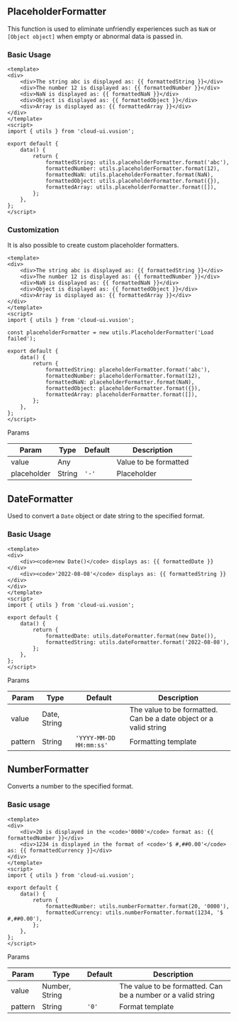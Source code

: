 ## PlaceholderFormatter

This function is used to eliminate unfriendly experiences such as `NaN` or `[Object object]` when empty or abnormal data is passed in.

### Basic Usage

``` vue
<template>
<div>
    <div>The string abc is displayed as: {{ formattedString }}</div>
    <div>The number 12 is displayed as: {{ formattedNumber }}</div>
    <div>NaN is displayed as: {{ formattedNaN }}</div>
    <div>Object is displayed as: {{ formattedObject }}</div>
    <div>Array is displayed as: {{ formattedArray }}</div>
</div>
</template>
<script>
import { utils } from 'cloud-ui.vusion';

export default {
    data() {
        return {
            formattedString: utils.placeholderFormatter.format('abc'),
            formattedNumber: utils.placeholderFormatter.format(12),
            formattedNaN: utils.placeholderFormatter.format(NaN),
            formattedObject: utils.placeholderFormatter.format({}),
            formattedArray: utils.placeholderFormatter.format([]),
        };
    },
};
</script>
```

### Customization

It is also possible to create custom placeholder formatters.

``` vue
<template>
<div>
    <div>The string abc is displayed as: {{ formattedString }}</div>
    <div>The number 12 is displayed as: {{ formattedNumber }}</div>
    <div>NaN is displayed as: {{ formattedNaN }}</div>
    <div>Object is displayed as: {{ formattedObject }}</div>
    <div>Array is displayed as: {{ formattedArray }}</div>
</div>
</template>
<script>
import { utils } from 'cloud-ui.vusion';

const placeholderFormatter = new utils.PlaceholderFormatter('Load failed');

export default {
    data() {
        return {
            formattedString: placeholderFormatter.format('abc'),
            formattedNumber: placeholderFormatter.format(12),
            formattedNaN: placeholderFormatter.format(NaN),
            formattedObject: placeholderFormatter.format({}),
            formattedArray: placeholderFormatter.format([]),
        };
    },
};
</script>
```

Params

| Param | Type | Default | Description |
| ----- | ---- | ------- | ----------- |
| value | Any | | Value to be formatted |
| placeholder | String | `'-'` | Placeholder |

## DateFormatter

Used to convert a `Date` object or date string to the specified format.

### Basic Usage

``` vue
<template>
<div>
    <div><code>new Date()</code> displays as: {{ formattedDate }}</div>
    <div><code>'2022-08-08'</code> displays as: {{ formattedString }}</div>
</div>
</template>
<script>
import { utils } from 'cloud-ui.vusion';

export default {
    data() {
        return {
            formattedDate: utils.dateFormatter.format(new Date()),
            formattedString: utils.dateFormatter.format('2022-08-08'),
        };
    },
};
</script>
```

Params

| Param | Type | Default | Description |
| ----- | ---- | ------- | ----------- |
| value | Date, String | | The value to be formatted. Can be a date object or a valid string |
| pattern | String | `'YYYY-MM-DD HH:mm:ss'` | Formatting template |

## NumberFormatter

Converts a number to the specified format.

### Basic usage

``` vue
<template>
<div>
    <div>20 is displayed in the <code>'0000'</code> format as: {{ formattedNumber }}</div>
    <div>1234 is displayed in the format of <code>'$ #,##0.00'</code> as: {{ formattedCurrency }}</div>
</div>
</template>
<script>
import { utils } from 'cloud-ui.vusion';

export default {
    data() {
        return {
            formattedNumber: utils.numberFormatter.format(20, '0000'),
            formattedCurrency: utils.numberFormatter.format(1234, '$ #,##0.00'),
        };
    },
};
</script>
```

Params

| Param | Type | Default | Description |
| ----- | ---- | ------- | ----------- |
| value | Number, String | | The value to be formatted. Can be a number or a valid string |
| pattern | String | `'0'` | Format template |